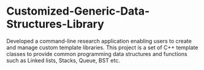 # Customized-Generic-Data-Structures-Library
Developed a command-line research application enabling users to create and manage custom template libraries. This project is a set of C++ template classes to provide common programming data structures and functions such as Linked lists, Stacks, Queue, BST etc. 
